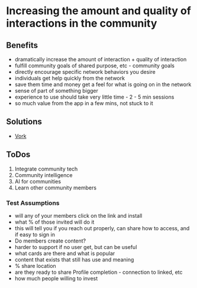 # Increasing the amount and quality of interactions in the community

## Benefits

* dramatically increase the amount of interaction + quality of interaction
* fulfill community goals of shared purpose, etc - community goals
* directly encourage specific network behaviors you desire
* individuals get help quickly from the network
* save them time and money get a feel for what is going on in the network
* sense of part of something bigger
* experience to use should take very little time - 2 - 5 min sessions
* so much value from the app in a few mins, not stuck to it

## Solutions

* [Vork](../../case-studies/vork.md)

## ToDos

1. Integrate community tech
2. Community intelligence
3. AI for communities
4. Learn other community members

### Test Assumptions

* will any of your members click on the link and install
* what % of those invited will do it
* this will tell you if you reach out properly, can share how to access, and if easy to sign in
* Do members create content?
* harder to support if no user get, but can be useful
* what cards are there and what is popular
* content that exists that still has use and meaning
* % share location
* are they ready to share Profile completion - connection to linked, etc
* how much people willing to invest

